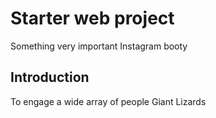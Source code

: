 # Starter web project 

Something very important
Instagram booty

## Introduction
To engage a wide array of people
Giant Lizards